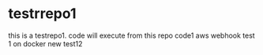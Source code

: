 # testrrepo1
this is a testrepo1. code will execute from this repo
code1 
aws webhook test 1 on docker
new test12
